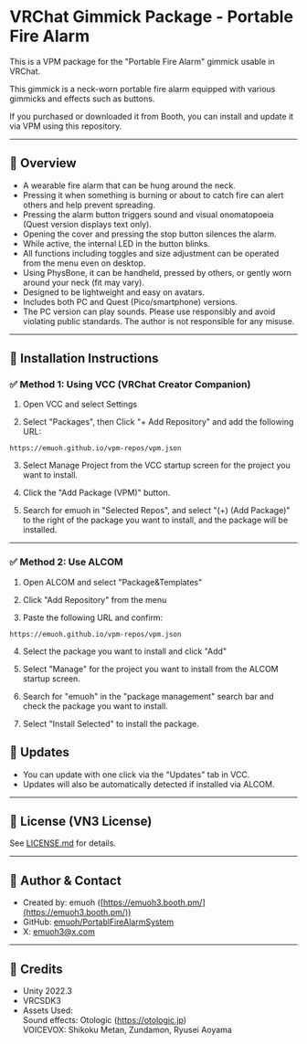 
# VRChat Gimmick Package - Portable Fire Alarm

This is a VPM package for the "Portable Fire Alarm" gimmick usable in VRChat.

This gimmick is a neck-worn portable fire alarm equipped with various gimmicks and effects such as buttons.

If you purchased or downloaded it from Booth, you can install and update it via VPM using this repository.

---

## 🔧 Overview

- A wearable fire alarm that can be hung around the neck.
- Pressing it when something is burning or about to catch fire can alert others and help prevent spreading.
- Pressing the alarm button triggers sound and visual onomatopoeia (Quest version displays text only).
- Opening the cover and pressing the stop button silences the alarm.
- While active, the internal LED in the button blinks.
- All functions including toggles and size adjustment can be operated from the menu even on desktop.
- Using PhysBone, it can be handheld, pressed by others, or gently worn around your neck (fit may vary).
- Designed to be lightweight and easy on avatars.
- Includes both PC and Quest (Pico/smartphone) versions.
- The PC version can play sounds. Please use responsibly and avoid violating public standards. The author is not responsible for any misuse.

---


## 🧩 Installation Instructions

### ✅ Method 1: Using VCC (VRChat Creator Companion)

1. Open VCC and select Settings

2. Select "Packages", then Click "+ Add Repository" and add the following URL:

```
https://emuoh.github.io/vpm-repos/vpm.json
```

3. Select Manage Project from the VCC startup screen for the project you want to install.

4. Click the "Add Package (VPM)" button.  

5.  Search for emuoh in "Selected Repos", and select "(+) (Add Package)" to the right of the package you want to install, and the package will be installed.


---

### ✅ Method 2: Use ALCOM

1. Open ALCOM and select "Package&Templates"
   
2. Click "Add Repository" from the menu
   
3. Paste the following URL and confirm:

```
https://emuoh.github.io/vpm-repos/vpm.json
```

4. Select the package you want to install and click "Add"

5. Select "Manage" for the project you want to install from the ALCOM startup screen.

6. Search for "emuoh" in the "package management" search bar and check the package you want to install.

7. Select "Install Selected" to install the package.


## 🔁 Updates

- You can update with one click via the "Updates" tab in VCC.
- Updates will also be automatically detected if installed via ALCOM.

---

## 📜 License (VN3 License)

See [LICENSE.md](https://github.com/emuoh/vpm-repos/blob/main/LICENSE.md) for details.

---

## 👤 Author & Contact

- Created by: emuoh ([https://emuoh3.booth.pm/](https://emuoh3.booth.pm/))
- GitHub: [emuoh/PortablFireAlarmSystem](https://github.com/emuoh/PortablFireAlarmSystem)
- X: emuoh3@x.com

---

## 🧷 Credits

- Unity 2022.3
- VRCSDK3
- Assets Used:  
  Sound effects: Otologic (https://otologic.jp)  
  VOICEVOX: Shikoku Metan, Zundamon, Ryusei Aoyama
